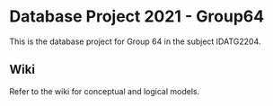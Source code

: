 # Database Project 2021 - Group64
This is the database project for Group 64 in the subject IDATG2204.

## Wiki
Refer to the wiki for conceptual and logical models. 